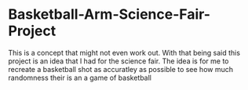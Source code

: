 # Basketball-Arm-Science-Fair-Project
This is a concept that might not even work out. With that being said this project is an idea that I had for the science fair. The idea is for me to recreate a basketball shot as accuratley as possible to see how much randomness their is an a game of basketball 
